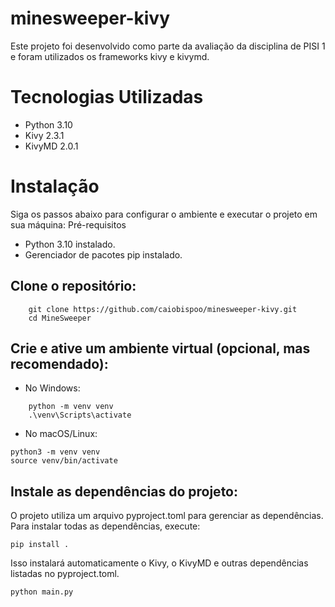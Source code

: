 # minesweeper-kivy
Este projeto foi desenvolvido como parte da avaliação da disciplina de PISI 1 e foram utilizados os frameworks kivy e kivymd. 

# Tecnologias Utilizadas

- Python 3.10
- Kivy 2.3.1
- KivyMD 2.0.1

# Instalação

Siga os passos abaixo para configurar o ambiente e executar o projeto em sua máquina:
Pré-requisitos

- Python 3.10 instalado.
- Gerenciador de pacotes pip instalado.

## Clone o repositório:
```
    git clone https://github.com/caiobispoo/minesweeper-kivy.git
    cd MineSweeper
```
## Crie e ative um ambiente virtual (opcional, mas recomendado):

- No Windows:
```
    python -m venv venv
    .\venv\Scripts\activate
```

- No macOS/Linux:
```
python3 -m venv venv
source venv/bin/activate
```

## Instale as dependências do projeto:

O projeto utiliza um arquivo pyproject.toml para gerenciar as dependências. Para instalar todas as dependências, execute:
```
pip install .
```

Isso instalará automaticamente o Kivy, o KivyMD e outras dependências listadas no pyproject.toml.

```
python main.py
```
